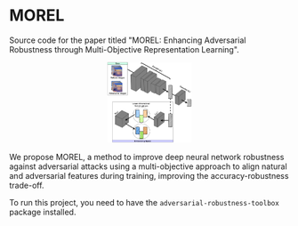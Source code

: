 # MOREL
Source code for the paper titled "MOREL: Enhancing Adversarial Robustness through Multi-Objective Representation Learning".

<p align="center">
  <img src="/images/MOREL_Overview.png" style="width: 30%; height: auto;">
</p>

We propose MOREL, a method to improve deep neural network robustness against adversarial attacks using a multi-objective approach to align natural and adversarial features during training, improving the accuracy-robustness trade-off. 

To run this project, you need to have the `adversarial-robustness-toolbox` package installed. 


